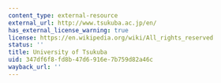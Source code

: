 ```yaml
---
content_type: external-resource
external_url: http://www.tsukuba.ac.jp/en/
has_external_license_warning: true
license: https://en.wikipedia.org/wiki/All_rights_reserved
status: ''
title: University of Tsukuba
uid: 347df6f8-fd8b-47d6-916e-7b759d82a46c
wayback_url: ''
---
```

